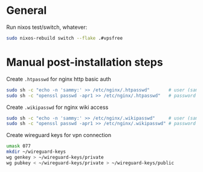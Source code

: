 # General

Run nixos test/switch, whatever:

```sh
sudo nixos-rebuild switch --flake .#vpsfree
```

# Manual post-installation steps

Create `.htpasswd` for nginx http basic auth

```sh
sudo sh -c "echo -n 'sammy:' >> /etc/nginx/.htpasswd"       # user (sammy for this cmd)
sudo sh -c "openssl passwd -apr1 >> /etc/nginx/.htpasswd"   # password
```

Create `.wikipasswd` for nginx wiki access

```sh
sudo sh -c "echo -n 'sammy:' >> /etc/nginx/.wikipasswd"     # user (sammy for this cmd)
sudo sh -c "openssl passwd -apr1 >> /etc/nginx/.wikipasswd" # password
```

Create wireguard keys for vpn connection 

```sh
umask 077
mkdir ~/wireguard-keys
wg genkey > ~/wireguard-keys/private
wg pubkey < ~/wireguard-keys/private > ~/wireguard-keys/public
```